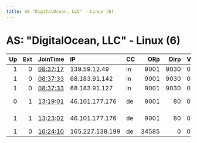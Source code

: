 ```yaml
---
title: AS "DigitalOcean, LLC" - Linux (6)
---
```


# AS: "DigitalOcean, LLC" - Linux (6)

|   Up |   Ext | JoinTime                                                                                            | IP              | CC   |   ORp |   Dirp | Version   | Contact                   | Nickname   |   eFamMembers |
|-----:|------:|:----------------------------------------------------------------------------------------------------|:----------------|:-----|------:|-------:|:----------|:--------------------------|:-----------|--------------:|
|    1 |     0 | [08:37:17](https://metrics.torproject.org/rs.html#details/C5AFD0B9557A95747696F7EFB4D045B23A7B5FF8) | 139.59.12.49    | in   |  9001 |   9030 | 0.3.2.10  | None                      | Unnamed    |             1 |
|    1 |     0 | [08:37:33](https://metrics.torproject.org/rs.html#details/1D0109EF2D4CBE429F71E6A4EB1B7E0E0F5C7F76) | 68.183.91.142   | in   |  9001 |   9030 | 0.3.2.10  | None                      | Unnamed    |             1 |
|    1 |     0 | [08:37:33](https://metrics.torproject.org/rs.html#details/5C2E666CBBEC044D9D0929003F9ADCF908DF1EF7) | 68.183.91.127   | in   |  9001 |   9030 | 0.3.2.10  | None                      | Unnamed    |             1 |
|    0 |     1 | [13:19:01](https://metrics.torproject.org/rs.html#details/92070AFA55D46F7F145CA3F86AE82A302A6F14B9) | 46.101.177.176  | de   |  9001 |     80 | 0.3.5.8   | mahdiarnaufal at gmail do | diarioone  |             1 |
|    1 |     1 | [13:23:02](https://metrics.torproject.org/rs.html#details/3234BDEE109989BAFC510FB3F942B221F2C8243F) | 46.101.177.176  | de   |  9001 |     80 | 0.3.5.8   | mahdiarnaufal at gmail do | diarioone  |             1 |
|    1 |     0 | [16:24:10](https://metrics.torproject.org/rs.html#details/F942F69D590FA7A6DF7D96B2A5C232FE8851B1A4) | 165.227.138.199 | de   | 34585 |      0 | 0.3.5.8   | None                      | Unnamed    |             1 |
